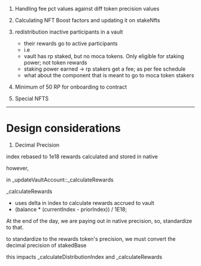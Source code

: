 1. Handling fee pct values against diff token precision values

2. Calculating NFT Boost factors and updating it on stakeNfts

3. redistribution inactive participants in a vault
    - their rewards go to active participants
    - i.e
    - vault has rp staked, but no moca tokens. Only eligible for staking power; not token rewards
    - staking power earned -> rp stakers get a fee; as per fee schedule
    - what about the component that is meant to go to moca token stakers

4. Minimum of 50 RP for onboarding to contract

5. Special NFTS

----


# Design considerations

1. Decimal Precision

index rebased to 1e18
rewards calculated and stored in native

however,

in _updateVaultAccount::_calculateRewards

_calculateRewards
- uses delta in index to calculate rewards accrued to vault
- (balance * (currentIndex - priorIndex)) / 1E18;

At the end of the day, we are paying out in native precision,
so, standardize to that.

to standardize to the rewards token's precision, 
we must convert the decimal precision of stakedBase

this impacts _calculateDistributionIndex and _calculateRewards


